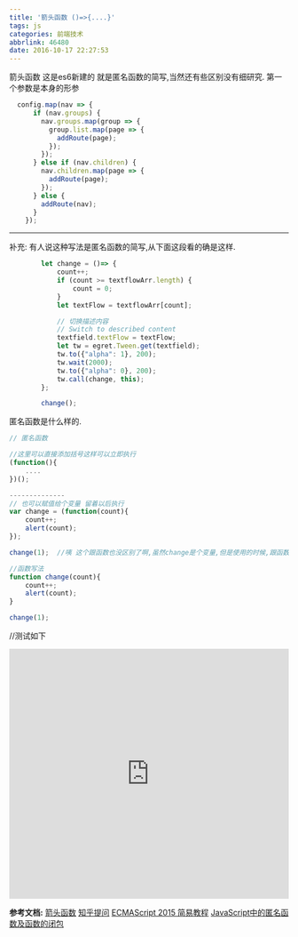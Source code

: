 ```yaml
---
title: '箭头函数 ()=>{....}'
tags: js
categories: 前端技术
abbrlink: 46480
date: 2016-10-17 22:27:53
---
```



箭头函数 这是es6新建的 就是匿名函数的简写,当然还有些区别没有细研究. 第一个参数是本身的形参

```js
  config.map(nav => {
      if (nav.groups) {
        nav.groups.map(group => {
          group.list.map(page => {
            addRoute(page);
          });
        });
      } else if (nav.children) {
        nav.children.map(page => {
          addRoute(page);
        });
      } else {
        addRoute(nav);
      }
    });
```

---
补充:
有人说这种写法是匿名函数的简写,从下面这段看的确是这样.

```js
        let change = ()=> {
            count++;
            if (count >= textflowArr.length) {
                count = 0;
            }
            let textFlow = textflowArr[count];

            // 切换描述内容
            // Switch to described content
            textfield.textFlow = textFlow;
            let tw = egret.Tween.get(textfield);
            tw.to({"alpha": 1}, 200);
            tw.wait(2000);
            tw.to({"alpha": 0}, 200);
            tw.call(change, this);
        };

        change();
```

匿名函数是什么样的.

```js
// 匿名函数

//这里可以直接添加括号这样可以立即执行
(function(){
    ....
})();

--------------
// 也可以赋值给个变量 留着以后执行
var change = (function(count){
    count++;
    alert(count);
});

change(1);  //咦 这个跟函数也没区别了啊,虽然change是个变量,但是使用的时候,跟函数是一样的啊

//函数写法
function change(count){
    count++;
    alert(count);
}

change(1);

```

//测试如下

<iframe width="100%" height="450" src="http://code.hcharts.cn/test123/OFH8Df/share/result,js" allowfullscreen="allowfullscreen" frameborder="0"></iframe>

**参考文档:**
[箭头函数](https://developer.mozilla.org/zh-CN/docs/Web/JavaScript/Reference/Functions/Arrow_functions)
[知乎提问](https://www.zhihu.com/question/38242264)
[ECMAScript 2015 简易教程](http://yanhaijing.com/javascript/2015/09/11/learn-es2015/)
[JavaScript中的匿名函数及函数的闭包](http://www.cnblogs.com/rainman/archive/2009/05/04/1448899.html)





